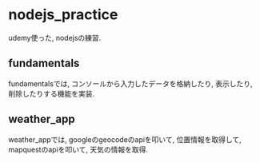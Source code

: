 # nodejs_practice
udemy使った, nodejsの練習.
## fundamentals
fundamentalsでは, コンソールから入力したデータを格納したり, 表示したり, 削除したりする機能を実装.
## weather_app
weather_appでは, googleのgeocodeのapiを叩いて, 位置情報を取得して, mapquestのapiを叩いて, 天気の情報を取得.
